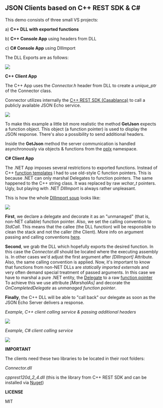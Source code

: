 ## JSON Clients based on C++ REST SDK & C#

This demo consists of three small VS projects:

a) **C++ DLL with exported functions**

b) **C++ Console App** using headers from DLL

c) **C# Console App** using DllImport

The DLL Exports are as follows:

<img src="http://p28.imgup.net/exports617e.png" />

**C++ Client App**

The C++ App uses the *Connector.h* header from DLL to create a *unique_ptr*
of the Connector class. 

Connector utilizes internally the <a href="https://casablanca.codeplex.com/" target="_blank">C++ REST SDK (Casablanca)</a> to call a
publicly available JSON Echo service.

<img src="http://p33.imgup.net/call_echo_c916.png"/>

To make this example a little bit more realistic the method **GetJson** 
expects a function object. This object (a function pointer) is used to
display the JSON response. There's also a possibility to send additional
headers.

Inside the **GetJson** method the server communication is handled asynchronously
via objects & functions from the <a href="https://msdn.microsoft.com/de-de/library/jj987780.aspx" target="_blank">pplx</a> namespace.

**C# Client App**

The .NET App imposes several restrictions to exported functions. 
Instead of C++ <a href="http://en.cppreference.com/w/cpp/utility/functional/function" target="_blank">function templates</a> I had to use old-style C function
pointers. This is because .NET can only marshal Delegates to function pointers. 
The same happened to the C++ string class. It was replaced by 
raw *wchar_t* pointers. Ugly, but playing with .NET *DllImport* is always rather
unpleasant.

This is how the whole <a href="https://msdn.microsoft.com/en-us/library/system.runtime.interopservices.dllimportattribute(v=vs.110).aspx" target="_blank">DllImport soup</a> looks like:

<img src="http://p82.imgup.net/csharp_clic7a7.png" />

**First**, we declare a delegate and decorate it as an "unmanaged" (that is, non-NET callable) function pointer. Also, we set the
calling convention to *StdCall*. This means that the callee (the DLL function) will be responsible to clean the stack and not the caller (the Client). More info
on argument passing and calling conventions <a href="https://msdn.microsoft.com/en-us/library/984x0h58.aspx" target="_blank">here</a>.

**Second**, we grab the DLL which hopefully exports the desired function. In this case the *Connector.dll* should be located where the executing assembly is. In other cases we'd adjust the first argument after *[DllImport]* Attribute. Also, the same calling convention is applied.
Now, it's important to know that functions from non-NET DLLs are *statically imported externals* and very often demand special treatment of passed arguments.
In this case we have to marshal a pure .NET entity, the <a href="https://msdn.microsoft.com/en-us/library/ms173171.aspx" target="_blank">Delegate</a> to a raw <a href="https://msdn.microsoft.com/en-us/library/7esfatk4%28v=vs.110%29.aspx" target="_blank">function pointer</a> To achieve this we use attribute *[MarshalAs]* and 
decorate the *OnCompletedDelegate* as *unmanaged function pointer*.

**Finally**, the C++ DLL will be able to "call back" our delegate as soon as the JSON Echo Server delivers a response.

*Example, C++ client calling service & passing additional headers*

<img src="http://w74.imgup.net/c_client6739.png" />

*Example, C# client calling service*

<img src="http://p68.imgup.net/csharp_clie7d9.png" />

**IMPORTANT**

The clients need these two libraries to be located in their root folders:

*Connector.dll*

*cpprest120d_2_4.dll* (this is the library from C++ REST SDK and can be installed via <a href="https://www.nuget.org/packages/cpprestsdk/" target="_blank">Nuget</a>)

**LICENSE**

MIT


